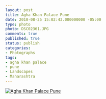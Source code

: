 ```yaml
---
layout: post
title: Agha Khan Palace Pune
date: 2010-08-25 15:02:43.000000000 -05:00
type: photo
photo: DSC02361.JPG
comments: true
published: true
status: publish
categories:
- Photographs
tags:
- agha khan palace
- pune
- Landscapes
- Maharashtra
---
```

<p><a href="http://wp.me/pYkEV-2n"><img src="{{ site.url }}/assets/images/DSC02361.JPG" alt="Agha Khan Palace Pune" /></a></p>
